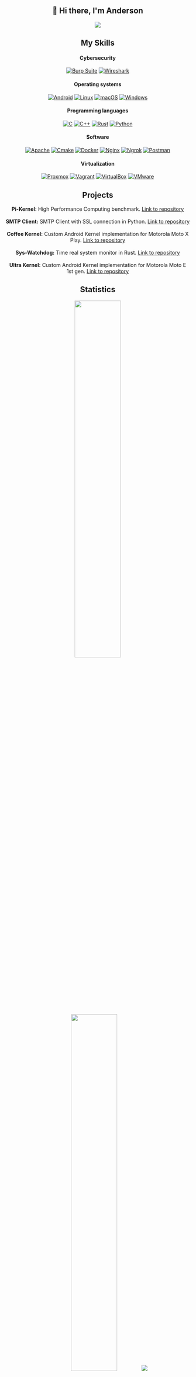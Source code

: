 <h2 align="center">👋 Hi there, I'm Anderson</h2>

<p align="center">
    <img src="https://komarev.com/ghpvc/?username=alalvarez29&color=blue"/>
</p>

<h2 align="center">My Skills</h2>

<h4 align="center">Cybersecurity</h4>

<p align="center">
<a href="https://portswigger.net/burp"><img alt="Burp Suite" src="https://img.shields.io/badge/burpsuite-FF6633?style=for-the-badge&logo=burpsuite&logoColor=white"></a>
<a href="https://www.wireshark.org/"><img alt="Wireshark" src="https://img.shields.io/badge/Wireshark-1679A7?style=for-the-badge&logo=Wireshark&logoColor=white"></a>   
</p>

<h4 align="center">Operating systems</h4>

<p align="center">
<a href="https://www.android.com/"><img alt="Android" src="https://img.shields.io/badge/Android-3DDC84?style=for-the-badge&logo=android&logoColor=white"></a>
<a href="https://www.linux.org/"><img alt="Linux" src="https://img.shields.io/badge/Linux-FCC624?style=for-the-badge&logo=linux&logoColor=black"></a>   
<a href="https://support.apple.com/mac"><img alt="macOS" src="https://img.shields.io/badge/mac%20os-000000?style=for-the-badge&logo=apple&logoColor=white"></a>
<a href="https://www.microsoft.com/en-us/windows"><img alt="Windows" src="https://img.shields.io/badge/Windows-0078D6?style=for-the-badge&logo=windows&logoColor=white"></a>
</p>

<h4 align="center">Programming languages</h4>

<p align="center">
<a href="https://www.gnu.org/software/gnu-c-manual/"><img alt="C" src="https://img.shields.io/badge/C-00599C?style=for-the-badge&logo=c&logoColor=white"></a>
<a href="https://isocpp.org/"><img alt="C++" src="https://img.shields.io/badge/C%2B%2B-00599C?style=for-the-badge&logo=c%2B%2B&logoColor=white"></a>   
<a href="https://www.rust-lang.org/es"><img alt="Rust" src="https://img.shields.io/badge/Rust-black?style=for-the-badge&logo=rust&logoColor=#E57324"></a>
<a href="https://www.python.org/"><img alt="Python" src="https://img.shields.io/badge/Python-FFD43B?style=for-the-badge&logo=python&logoColor=blue"></a>
</p>

<h4 align="center">Software</h4>

<p align="center">
<a href="https://apache.org/"><img alt="Apache" src="https://img.shields.io/badge/Apache-D22128?style=for-the-badge&logo=Apache&logoColor=white"></a>
<a href="https://cmake.org/"><img alt="Cmake" src="https://img.shields.io/badge/CMake-064F8C?style=for-the-badge&logo=cmake&logoColor=white"></a>   
<a href="https://www.docker.com/"><img alt="Docker" src="https://img.shields.io/badge/Docker-2CA5E0?style=for-the-badge&logo=docker&logoColor=white"></a>
<a href="https://nginx.org/en/"><img alt="Nginx" src="https://img.shields.io/badge/Nginx-009639?style=for-the-badge&logo=nginx&logoColor=white"></a>
<a href="https://ngrok.com/"><img alt="Ngrok" src="https://img.shields.io/badge/ngrok-140648?style=for-the-badge&logo=Ngrok&logoColor=white"></a>   
<a href="https://www.postman.com/"><img alt="Postman" src="https://img.shields.io/badge/Postman-FF6C37?style=for-the-badge&logo=Postman&logoColor=white"></a>
</p>

<h4 align="center">Virtualization</h4>

<p align="center">
<a href="https://www.proxmox.com/en/"><img alt="Proxmox" src="https://img.shields.io/badge/Proxmox-E57000?style=for-the-badge&logo=proxmox&logoColor=white"></a>
<a href="https://www.vagrantup.com/"><img alt="Vagrant" src="https://img.shields.io/badge/Vagrant-1868F2?style=for-the-badge&logo=Vagrant&logoColor=white"></a>   
<a href="https://www.virtualbox.org/"><img alt="VirtualBox" src="https://img.shields.io/badge/VirtualBox-21416b?style=for-the-badge&logo=VirtualBox&logoColor=white"></a>
<a href="https://www.vmware.com/"><img alt="VMware" src="https://img.shields.io/badge/VMware-231f20?style=for-the-badge&logo=VMware&logoColor=white"></a>
</p>

<h2 align="center">Projects</h2>

<div align="center">
    <strong>Pi-Kernel:</strong> High Performance Computing benchmark.
    <a href="https://github.com/alalvarez29/Pi-Kernel" target="_blank">Link to repository</a>
    <br><br>
    <strong>SMTP Client:</strong> SMTP Client with SSL connection in Python.
    <a href="https://github.com/alalvarez29/SMTPClient" target="_blank">Link to repository</a>
    <br><br>
    <strong>Coffee Kernel:</strong> Custom Android Kernel implementation for Motorola Moto X Play.
    <a href="https://github.com/alalvarez29/CoffeeKernel" target="_blank">Link to repository</a>
    <br><br>
    <strong>Sys-Watchdog:</strong> Time real system monitor in Rust.
    <a href="https://github.com/alalvarez29/sys-watchdog" target="_blank">Link to repository</a>
    <br><br>
    <strong>Ultra Kernel:</strong> Custom Android Kernel implementation for Motorola Moto E 1st gen.
    <a href="https://github.com/alalvarez29/UltraKernel" target="_blank">Link to repository</a>
</div>



<h2 align="center">Statistics</h2>

<p align="center">
  <img height="50%" width="auto" src ="https://github-readme-stats.vercel.app/api?username=alalvarez29&show_icons=true&count_private=true&theme=tokyonight&hide_border=true&hide=issues,contribs&bg_color=00000000">
  <img height="50%" width="auto" src ="https://github-readme-stats.vercel.app/api/top-langs/?username=alalvarez29&layout=compact&hide_border=true&theme=tokyonight&bg_color=00000000&langs_count=6&hide=jupyter%20notebook,tex,css,php&exclude_repo=Pacman-AI">
  <img src ="https://github-readme-streak-stats.herokuapp.com?user=alalvarez29&theme=tokyonight&hide_border=true&background=FFFFFF00">
</p>

<p align="center">
    <img src="https://github-profile-trophy.vercel.app/?username=alalvarez29&theme=tokyonight"/>
</p>
